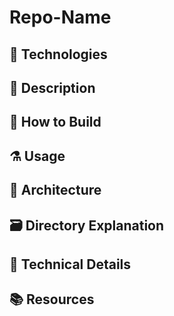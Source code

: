 # Repo-Name

## :microscope: Technologies

## :memo: Description

## :hammer: How to Build

## :alembic: Usage

## :triangular_ruler: Architecture

## :card_file_box: Directory Explanation

## :blue_book: Technical Details

## :books: Resources

